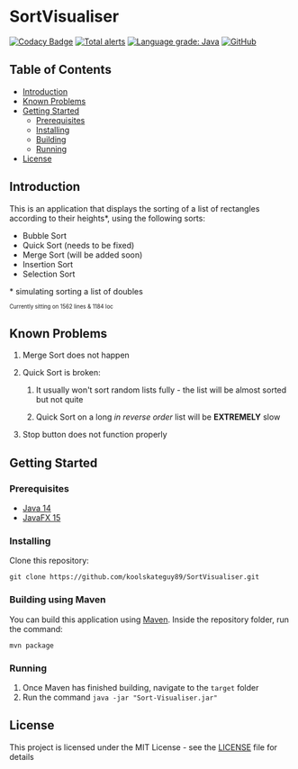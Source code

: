 # SortVisualiser

[![Codacy Badge](https://app.codacy.com/project/badge/Grade/7f1307d0b35e4fa48c793b57a9c4217d)](https://www.codacy.com/gh/koolskateguy89/SortVisualiser/dashboard?utm_source=github.com&amp;utm_medium=referral&amp;utm_content=koolskateguy89/SortVisualiser&amp;utm_campaign=Badge_Grade)
[![Total alerts](https://img.shields.io/lgtm/alerts/g/koolskateguy89/SortVisualiser.svg?logo=lgtm&logoWidth=18)](https://lgtm.com/projects/g/koolskateguy89/SortVisualiser/alerts/)
[![Language grade: Java](https://img.shields.io/lgtm/grade/java/g/koolskateguy89/SortVisualiser.svg?logo=lgtm&logoWidth=18)](https://lgtm.com/projects/g/koolskateguy89/SortVisualiser/context:java)
[![GitHub](https://img.shields.io/github/license/koolskateguy89/SortVisualiser)](LICENSE)

## Table of Contents

- [Introduction](#introduction)
- [Known Problems](#known-problems)
- [Getting Started](#getting-started)
    - [Prerequisites](#prerequisites)
    - [Installing](#installing)
    - [Building](#building-using-maven)
    - [Running](#running)
- [License](#license)

## Introduction

This is an application that displays the sorting of a list of rectangles according to their heights*, using the following sorts:
- Bubble Sort
- Quick Sort (needs to be fixed)
- Merge Sort (will be added soon)
- Insertion Sort
- Selection Sort

\* simulating sorting a list of doubles

<sub><sup>
Currently sitting on 1562 lines & 1184 loc
</sup></sub>

## Known Problems

1. Merge Sort does not happen

2. Quick Sort is broken:
    1. It usually won't sort random lists fully - the list will be almost sorted but not quite

    2. Quick Sort on a long _in reverse order_ list will be **EXTREMELY** slow

3. Stop button does not function properly

## Getting Started

### Prerequisites

-  [Java 14](https://www.oracle.com/uk/java/technologies/javase-downloads.html)
-  [JavaFX 15](https://openjfx.io/)

### Installing

Clone this repository:
```
git clone https://github.com/koolskateguy89/SortVisualiser.git
```

### Building using Maven

You can build this application using [Maven](https://maven.apache.org). Inside the repository folder, run the command:
```
mvn package
```

### Running

1. Once Maven has finished building, navigate to the `target` folder
2. Run the command `java -jar "Sort-Visualiser.jar"`

## License

This project is licensed under the MIT License - see the [LICENSE](LICENSE) file for details
